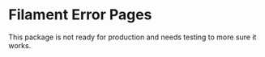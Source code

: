 # Filament Error Pages

This package is not ready for production and needs testing to more sure it works.
